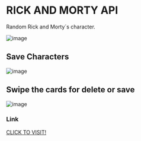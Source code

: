 # RICK AND MORTY API

Random Rick and Morty´s character. 

![image](https://lh3.googleusercontent.com/knl4W745OE2uFoUtItwjewhjh9TXVf7Aa6uegpoLiV3EV6EY9_bJq2pHmvvtCkJTaWQQ-5tNBtJMBkRuTzWgwcMkjOAR7nL_MPyAKY3NHn3OQhqsl_8Z3Mub0cHjR4IloQjbKKFilukiBKQJiLptrH8pUpWENvFDH7hiJN31p5ISPcPH1a12KCUotSth3s9GJWT14ag7ryUXjy3IH-hqls6HBUi99jI6rQrI379dzRTOo7C6KCMul5PSa2HBkZydLJaJWGY0ryV-la1VfGcQqSCBx8233BFX5biCZZZjScFwxhvWnXlHnmLhHFGojqu13teUkso3HuAuvWTCWRJ1Adbpxb7oW3IcEZuBSPft34yaB_5CYGAgkAbbJR-_mjqpn_yhyS7CGpzfy74QOsn0ubIxYzI-CFsroHk70fCXFOtehFc1PMpbgfUjfvfokWhhkbLKXyEtyRDHWr1Mn7Ap_lvM-IQDgSOr7_Zbgcj8XPHS7BaFYbB2VnMTkEXaCQQo89Ut1XxmtKDRtmVtTBA4vWfdXCzo3f0F8Fcs34C1R4SFLR9D5GDS9TDBOMceRc_pMQd4f8t3eu9YQeJVStIZOT7LrMrCanHn36WVvMEcNStp4s_MgCq8X70tivr4hraiJqhH5fmadeEUWJpGc279S6ghw-rNy5HLsA7gQZQvb_bzpB73eJWK5vsNb6fN38z1HjvB_hT-70Iu-EHEqEX-7HFizmjk1o7RCfaOhCuL-XqHxjlRPmTvejSzcyW_4L4JVJBAjXC6PViva1napfw=w1326-h718-no?authuser=0)

## Save Characters

![image](https://lh3.googleusercontent.com/mFX2iSqYOug_3_4wfqWSmcX3NrOpQnNQkoZcb2DzHsg33Cc8YaT_bBECLTiejD77ijFI1KQNNQQ06YQsQKM0Sf832iH8ZeXUkrQPH6fdN4j7KIQ_Am5GilFVn9qPOiXlcL7F_A5Az51yXZVG-dzJPW1sqIkneYBYC4LHhAXz5Qp2Iz02uYyb_Otn2JDnEQ_Z5oeQQNVuNvptRbdJBYYgHGFz6PZ-psUFFBOOX-Dy27EAJKhqRWlYQnyRqBZ_iWf5C7uot4U_3be7qmwosdkjaNCHLwrEUngi4WoPgU6qFHNWqI759uy7i-nVRC6ZHewPavSq1vp9RcKq--Y1znug47TnQ8VSzsH2iXi-P8qDCYrKgbVyJAE6cd2t0BxJX_OnG14kxb_knM8G9DeNdxq3bE4ue11-idvSFquwiKM2vB8gLwTQLm90xoNvOQTlCP6iUlMeQUGExGvmD6BRew3gJ2w_6ymSVripYAywWPBlCYE0-8mJn1N5OgwiP1i77UrwiXMRAFvWX0_uGThb8-oYyVyBjY-0mTFWlbqjL-db1JV1HWjMjBPkOWl32n-kYNP1_jjhnMaXHE2WyqgX4DS0w5_i9i78pWGmKzPe8dj4XLM1XRWtXNUB0odhgZ-1qzPQiKEKZWHAz4qWbbyww-zLD3Vzupco80iiFYIlp_7u1yKvjG4vYDEMB4oqXkk3b7F2gEtUdnwhuy6cwMxi1butx_CZe6iZKB3uh_EKhDSv34RZxYhguvfQBgGQYmSZ0I0F8eL4P3aPYJpr_msTV5A=w1440-h682-no?authuser=0)

## Swipe the cards for delete or save

![image](https://lh3.googleusercontent.com/jesfKOiOhdfBjPV-VgQrzk17TTvdNeDeQHfsQjEOmrlAqzn8pZl99gJPXSTkp02rd41yxjN86DAkaK7KMVlhASKD8L1tA1KMqH3eyyzZ11PJ-BB5IlRsjkFFhqOiDx8-zQIUK_w2v4sXw5fFcpbkWwlqBgMO7JwnIzcYuvPs1VD2jS7ESAEa1nIZ1_uLDaIEpTBIv21m9k7vjkAoS2PoSRPUOKCOA_0yzsQ9mzX4bDzmWVD25ATN6vfeDrYpUdPOCrkSkgOPRBvU6YQvOu6eFyZJ2j5SM__AVAJqp1NeJRNf4zabHh4yyC5clcgMV8QYkmOej3FWoiuW2C_jyiCu4L_6KioeZLzZ6n7Qvq8d5RMwyAhaEbLRKVk3DMTwlrvlfbgvkBwvCHK3K7adVmSPi9WXWguyIsFIE0rK-RIU1kiAnvF4Hc2ARJNhiY9GbIfmQ85o3Kh5Tp8LT3F2EZ1t-M-_G7k85vVK0kQMr9mcLyUFUag1OQEtj5nDM-ZDVlYT656B7BCoCh_QWD0IO8p2_hfxt110wTvlofnG2xbru6chj_OedvPUIAL9V6X7iXJzthbYZpiyBgbG6Go4XLPlrGbqIaqDb1OQebLwNE6V1To47mFl7PycnZhYeLvD2M5Utmep5LoNxNosIMPSu_7Vv4mZVpqx1oscw2McU0s-fzALWpovNAqCew_bziq-WiUgKT-R2PCTFx681OcJkC38iUlrVQVGo8T5uv_1DxC55yO6b9nioQzX2IuBrEqyJ92dxVXl9J4qat5j44IMBp8=w663-h376-no?authuser=0)

### Link

[CLICK TO VISIT!](https://rick-and-morty-alegomeznieto.vercel.app/) 



